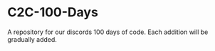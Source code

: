 # C2C-100-Days
A repository for our discords 100 days of code. Each addition will be gradually added.
